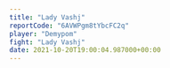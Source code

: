 ```yaml
---
title: "Lady Vashj"
reportCode: "6AVWPgm8tYbcFC2q"
player: "Demypom"
fight: "Lady Vashj"
date: 2021-10-20T19:00:04.987000+00:00
---
```

